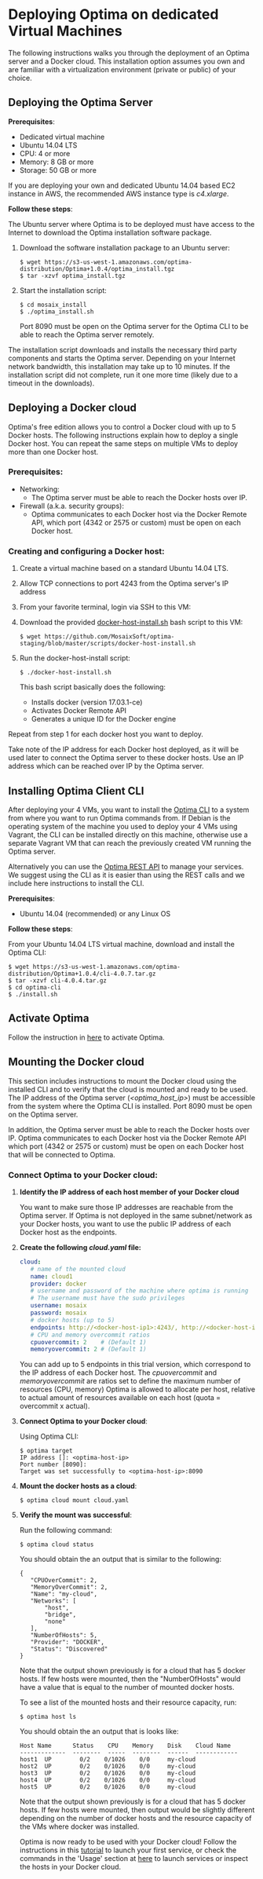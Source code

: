 # Deploying Optima on dedicated Virtual Machines
The following instructions walks you through the deployment of an Optima server and a Docker cloud. This installation option assumes you own and are familiar with a virtualization environment (private or public) of your choice.

## Deploying the Optima Server
**Prerequisites**:
* Dedicated virtual machine
* Ubuntu 14.04 LTS
* CPU: 4 or more
* Memory: 8 GB or more
* Storage: 50 GB or more

If you are deploying your own and dedicated Ubuntu 14.04 based EC2 instance in AWS, the recommended AWS instance type is _c4.xlarge_.

**Follow these steps**:

The Ubuntu server where Optima is to be deployed must have access to the Internet to download the Optima installation software package.

1. Download the software installation package to an Ubuntu server:

   ```
   $ wget https://s3-us-west-1.amazonaws.com/optima-distribution/Optima+1.0.4/optima_install.tgz
   $ tar -xzvf optima_install.tgz
   ```

1. Start the installation script:

   ```
   $ cd mosaix_install
   $ ./optima_install.sh
   ```
   Port 8090 must be open on the Optima server for the Optima CLI to be able to reach the Optima server remotely.

The installation script downloads and installs the necessary third party components and starts the Optima server. Depending on your Internet network bandwidth, this installation may take up to 10 minutes. If the installation script did not complete, run it one more time (likely due to a timeout in the downloads).

## Deploying a Docker cloud
Optima's free edition allows you to control a Docker cloud with up to 5 Docker hosts. The following instructions explain how to deploy a single Docker host. You can repeat the same steps on multiple VMs to deploy more than one Docker host.

### Prerequisites:
 * Networking:
   * The Optima server must be able to reach the Docker hosts over IP.
 * Firewall (a.k.a. security groups):
   * Optima communicates to each Docker host via the Docker Remote API, which port (4342 or 2575 or custom) must be open on each Docker host.

### Creating and configuring a Docker host:
  1. Create a virtual machine based on a standard Ubuntu 14.04 LTS.
  1. Allow TCP connections to port 4243 from the Optima server's IP address
  1. From your favorite terminal, login via SSH to this VM:
  1. Download the provided [docker-host-install.sh](../scripts/docker-host-install.sh) bash script to this VM:

     ```
     $ wget https://github.com/MosaixSoft/optima-staging/blob/master/scripts/docker-host-install.sh
     ```

  1. Run the docker-host-install script:

     ```
     $ ./docker-host-install.sh
     ```

     This bash script basically does the following:
        * Installs docker (version 17.03.1-ce)
        * Activates Docker Remote API
        * Generates a unique ID for the Docker engine

  Repeat from step 1 for each docker host you want to deploy.

Take note of the IP address for each Docker host deployed, as it will be used later to connect the Optima server to these docker hosts. Use an IP address which can be reached over IP by the Optima server.

## Installing Optima Client CLI
After deploying your 4 VMs, you want to install the [Optima CLI](../README.md#optima-cli) to a system from where you want to run Optima commands from. If Debian is the operating system of the machine you used to deploy your 4 VMs using Vagrant, the CLI can be installed directly on this machine, otherwise use a separate Vagrant VM that can reach the previously created VM running the Optima server.

Alternatively you can use the [Optima REST API](../README.md#optima-restful-apis) to manage your services. We suggest using the CLI as it is easier than using the REST calls and we include here instructions to install the CLI.

**Prerequisites**:
* Ubuntu 14.04 (recommended) or any Linux OS

**Follow these steps**:

  From your Ubuntu 14.04 LTS virtual machine, download and install the Optima CLI:

  ```
  $ wget https://s3-us-west-1.amazonaws.com/optima-distribution/Optima+1.0.4/cli-4.0.7.tar.gz
  $ tar -xzvf cli-4.0.4.tar.gz
  $ cd optima-cli
  $ ./install.sh
  ```

## Activate Optima
Follow the instruction in [here](activation.md) to activate Optima.

## Mounting the Docker cloud
This section includes instructions to mount the Docker cloud using the installed CLI and to verify that the cloud is mounted and ready to be used.
The IP address of the Optima server (*<optima_host_ip>*) must be accessible from the system where the Optima CLI is installed. Port 8090 must be open on the Optima server.

   In addition, the Optima server must be able to reach the Docker hosts over IP. Optima communicates to each Docker host via the Docker Remote API which port (4342 or 2575 or custom) must be open on each Docker host that will be connected to Optima.

### Connect Optima to your Docker cloud:

1. **Identify the IP address of each host member of your Docker cloud**

   You want to make sure those IP addresses are reachable from the Optima server. If Optima is not deployed in the same subnet/network as your Docker hosts, you want to use the public IP address of each Docker host as the endpoints.

1. **Create the following _cloud.yaml_ file:**

   ```yaml
   cloud:
      # name of the mounted cloud
      name: cloud1
      provider: docker
      # username and password of the machine where optima is running
      # The username must have the sudo privileges
      username: mosaix
      password: mosaix
      # docker hosts (up to 5)
      endpoints: http://<docker-host-ip1>:4243/, http://<docker-host-ip2>:4243/, http://<docker-host-ip3>:4243/, http://<docker-host-ip4>:4243/, http://<docker-host-ip5>:4243/
      # CPU and memory overcommit ratios
      cpuovercommit: 2    # (Default 1)
      memoryovercommit: 2 # (Default 1)
   ```

   You can add up to 5 endpoints in this trial version, which correspond to the IP address of each Docker host.
   The *cpuovercommit* and *memoryovercommit* are ratios set to define the maximum number of resources (CPU, memory) Optima is allowed to allocate per host, relative to actual amount of resources available on each host (quota = overcommit x actual).

1. **Connect Optima to your Docker cloud**:

   Using Optima CLI:

   ```
   $ optima target
   IP address []: <optima-host-ip>
   Port number [8090]:
   Target was set successfully to <optima-host-ip>:8090
   ```
 1. **Mount the docker hosts as a cloud**:

    ```
    $ optima cloud mount cloud.yaml
    ```
 1. **Verify the mount was successful**:

    Run the following command:
    ```
    $ optima cloud status
    ```
    You should obtain the an output that is similar to the following:
    ```
    {
       "CPUOverCommit": 2,
       "MemoryOverCommit": 2,
       "Name": "my-cloud",
       "Networks": [
           "host",
           "bridge",
           "none"
       ],
       "NumberOfHosts": 5,
       "Provider": "DOCKER",
       "Status": "Discovered"
    }
    ```
    Note that the output shown previously is for a cloud that has 5 docker hosts. If few hosts were mounted, then the "NumberOfHosts" would have a value that is equal to the number of mounted docker hosts.

    To see a list of the mounted hosts and their resource capacity, run:
    ```
    $ optima host ls
    ```
    You should obtain the an output that is looks like:
    ```
    Host Name      Status    CPU    Memory    Disk    Cloud Name
    -------------  --------  -----  --------  ------  ------------
    host1  UP        0/2    0/1026    0/0     my-cloud
    host2  UP        0/2    0/1026    0/0     my-cloud
    host3  UP        0/2    0/1026    0/0     my-cloud
    host4  UP        0/2    0/1026    0/0     my-cloud
    host5  UP        0/2    0/1026    0/0     my-cloud
    ```
    Note that the output shown previously is for a cloud that has 5 docker hosts. If few hosts were mounted, then output would be slightly different depending on the number of docker hosts and the resource capacity of the VMs where docker was installed.

    Optima is now ready to be used with your Docker cloud! Follow the instructions in this [tutorial](../tutorial.md) to launch your first service, or check the commands in the 'Usage' section at [here](../README.md#usage) to launch services or inspect the hosts in your Docker cloud.
